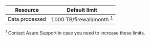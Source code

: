 
| Resource | Default limit |
| --- | --- |
| Data processed |1000 TB/firewall/month <sup>1</sup> |


<sup>1</sup> Contact Azure Support in case you need to increase these limits.
